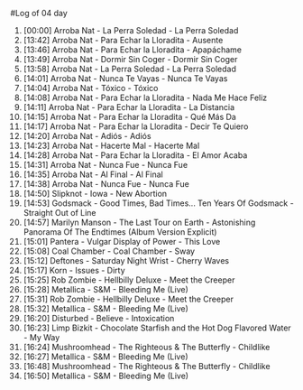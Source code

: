 #Log of 04 day

1. [00:00] Arroba Nat - La Perra Soledad - La Perra Soledad
1. [13:42] Arroba Nat - Para Echar la Lloradita - Ausente
1. [13:46] Arroba Nat - Para Echar la Lloradita - Apapáchame
1. [13:49] Arroba Nat - Dormir Sin Coger - Dormir Sin Coger
1. [13:58] Arroba Nat - La Perra Soledad - La Perra Soledad
1. [14:01] Arroba Nat - Nunca Te Vayas - Nunca Te Vayas
1. [14:04] Arroba Nat - Tóxico - Tóxico
1. [14:08] Arroba Nat - Para Echar la Lloradita - Nada Me Hace Feliz
1. [14:11] Arroba Nat - Para Echar la Lloradita - La Distancia
1. [14:15] Arroba Nat - Para Echar la Lloradita - Qué Más Da
1. [14:17] Arroba Nat - Para Echar la Lloradita - Decir Te Quiero
1. [14:20] Arroba Nat - Adiós - Adiós
1. [14:23] Arroba Nat - Hacerte Mal - Hacerte Mal
1. [14:28] Arroba Nat - Para Echar la Lloradita - El Amor Acaba
1. [14:31] Arroba Nat - Nunca Fue - Nunca Fue
1. [14:35] Arroba Nat - Al Final - Al Final
1. [14:38] Arroba Nat - Nunca Fue - Nunca Fue
1. [14:50] Slipknot - Iowa - New Abortion
1. [14:53] Godsmack - Good Times, Bad Times... Ten Years Of Godsmack - Straight Out of Line
1. [14:57] Marilyn Manson - The Last Tour on Earth - Astonishing Panorama Of The Endtimes (Album Version Explicit)
1. [15:01] Pantera - Vulgar Display of Power - This Love
1. [15:08] Coal Chamber - Coal Chamber - Sway
1. [15:12] Deftones - Saturday Night Wrist - Cherry Waves
1. [15:17] Korn - Issues - Dirty
1. [15:25] Rob Zombie - Hellbilly Deluxe - Meet the Creeper
1. [15:28] Metallica - S&M - Bleeding Me (Live)
1. [15:31] Rob Zombie - Hellbilly Deluxe - Meet the Creeper
1. [15:32] Metallica - S&M - Bleeding Me (Live)
1. [16:20] Disturbed - Believe - Intoxication
1. [16:23] Limp Bizkit - Chocolate Starfish and the Hot Dog Flavored Water - My Way
1. [16:24] Mushroomhead - The Righteous & The Butterfly - Childlike
1. [16:27] Metallica - S&M - Bleeding Me (Live)
1. [16:48] Mushroomhead - The Righteous & The Butterfly - Childlike
1. [16:50] Metallica - S&M - Bleeding Me (Live)
